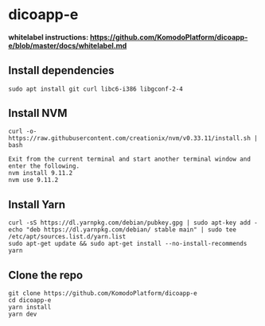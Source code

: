 # dicoapp-e

#### whitelabel instructions: https://github.com/KomodoPlatform/dicoapp-e/blob/master/docs/whitelabel.md

## Install dependencies

```
sudo apt install git curl libc6-i386 libgconf-2-4
```

## Install NVM

```
curl -o- https://raw.githubusercontent.com/creationix/nvm/v0.33.11/install.sh | bash

Exit from the current terminal and start another terminal window and enter the following.
nvm install 9.11.2
nvm use 9.11.2
```

## Install Yarn

```
curl -sS https://dl.yarnpkg.com/debian/pubkey.gpg | sudo apt-key add -
echo "deb https://dl.yarnpkg.com/debian/ stable main" | sudo tee /etc/apt/sources.list.d/yarn.list
sudo apt-get update && sudo apt-get install --no-install-recommends yarn
```

## Clone the repo

```
git clone https://github.com/KomodoPlatform/dicoapp-e
cd dicoapp-e
yarn install
yarn dev
```
